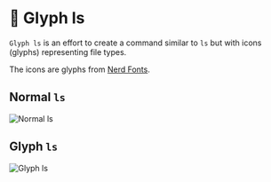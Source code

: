 # 🐧 Glyph ls

`Glyph ls` is an effort to create a command similar to `ls` but with icons (glyphs) representing file types.

The icons are glyphs from [Nerd Fonts](https://www.nerdfonts.com/).

## Normal `ls`

![Normal ls](https://raw.githubusercontent.com/surajkareppagol/Project-Assets/main/Glyph%20ls/Normal%20ls.png)

## Glyph `ls`

![Glyph ls](https://raw.githubusercontent.com/surajkareppagol/Project-Assets/main/Glyph%20ls/Glyph%20ls.png)
